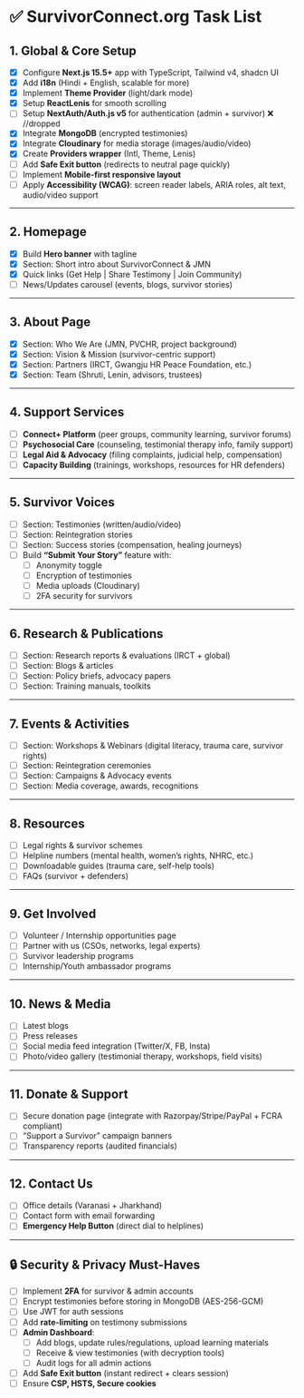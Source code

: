 # ✅ SurvivorConnect.org Task List

## 1. Global & Core Setup
- [x] Configure **Next.js 15.5+** app with TypeScript, Tailwind v4, shadcn UI
- [x] Add **i18n** (Hindi + English, scalable for more)
- [x] Implement **Theme Provider** (light/dark mode)
- [x] Setup **ReactLenis** for smooth scrolling
- [ ] Setup **NextAuth/Auth.js v5** for authentication (admin + survivor) ❌ //dropped
- [x] Integrate **MongoDB** (encrypted testimonies)
- [x] Integrate **Cloudinary** for media storage (images/audio/video)
- [x] Create **Providers wrapper** (Intl, Theme, Lenis)
- [ ] Add **Safe Exit button** (redirects to neutral page quickly)
- [ ] Implement **Mobile-first responsive layout**
- [ ] Apply **Accessibility (WCAG)**: screen reader labels, ARIA roles, alt text, audio/video support

---

## 2. Homepage
- [x] Build **Hero banner** with tagline
- [x] Section: Short intro about SurvivorConnect & JMN
- [x] Quick links (Get Help | Share Testimony | Join Community)
- [ ] News/Updates carousel (events, blogs, survivor stories)

---

## 3. About Page
- [x] Section: Who We Are (JMN, PVCHR, project background)
- [x] Section: Vision & Mission (survivor-centric support)
- [x] Section: Partners (IRCT, Gwangju HR Peace Foundation, etc.)
- [x] Section: Team (Shruti, Lenin, advisors, trustees)

---

## 4. Support Services
- [ ] **Connect+ Platform** (peer groups, community learning, survivor forums)
- [ ] **Psychosocial Care** (counseling, testimonial therapy info, family support)
- [ ] **Legal Aid & Advocacy** (filing complaints, judicial help, compensation)
- [ ] **Capacity Building** (trainings, workshops, resources for HR defenders)

---

## 5. Survivor Voices
- [ ] Section: Testimonies (written/audio/video)
- [ ] Section: Reintegration stories
- [ ] Section: Success stories (compensation, healing journeys)
- [ ] Build **“Submit Your Story”** feature with:
  - [ ] Anonymity toggle
  - [ ] Encryption of testimonies
  - [ ] Media uploads (Cloudinary)
  - [ ] 2FA security for survivors

---

## 6. Research & Publications
- [ ] Section: Research reports & evaluations (IRCT + global)
- [ ] Section: Blogs & articles
- [ ] Section: Policy briefs, advocacy papers
- [ ] Section: Training manuals, toolkits

---

## 7. Events & Activities
- [ ] Section: Workshops & Webinars (digital literacy, trauma care, survivor rights)
- [ ] Section: Reintegration ceremonies
- [ ] Section: Campaigns & Advocacy events
- [ ] Section: Media coverage, awards, recognitions

---

## 8. Resources
- [ ] Legal rights & survivor schemes
- [ ] Helpline numbers (mental health, women’s rights, NHRC, etc.)
- [ ] Downloadable guides (trauma care, self-help tools)
- [ ] FAQs (survivor + defenders)

---

## 9. Get Involved
- [ ] Volunteer / Internship opportunities page
- [ ] Partner with us (CSOs, networks, legal experts)
- [ ] Survivor leadership programs
- [ ] Internship/Youth ambassador programs

---

## 10. News & Media
- [ ] Latest blogs
- [ ] Press releases
- [ ] Social media feed integration (Twitter/X, FB, Insta)
- [ ] Photo/video gallery (testimonial therapy, workshops, field visits)

---

## 11. Donate & Support
- [ ] Secure donation page (integrate with Razorpay/Stripe/PayPal + FCRA compliant)
- [ ] “Support a Survivor” campaign banners
- [ ] Transparency reports (audited financials)

---

## 12. Contact Us
- [ ] Office details (Varanasi + Jharkhand)
- [ ] Contact form with email forwarding
- [ ] **Emergency Help Button** (direct dial to helplines)

---

## 🔒 Security & Privacy Must-Haves
- [ ] Implement **2FA** for survivor & admin accounts
- [ ] Encrypt testimonies before storing in MongoDB (AES-256-GCM)
- [ ] Use JWT for auth sessions
- [ ] Add **rate-limiting** on testimony submissions
- [ ] **Admin Dashboard**:
  - [ ] Add blogs, update rules/regulations, upload learning materials
  - [ ] Receive & view testimonies (with decryption tools)
  - [ ] Audit logs for all admin actions
- [ ] Add **Safe Exit button** (instant redirect + clears session)
- [ ] Ensure **CSP, HSTS, Secure cookies**
